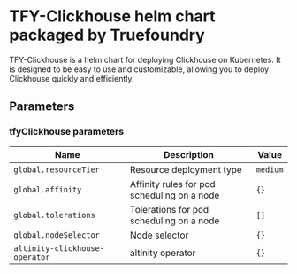 # TFY-Clickhouse helm chart packaged by Truefoundry
TFY-Clickhouse is a helm chart for deploying Clickhouse on Kubernetes. It is designed to be easy to use and customizable, allowing you to deploy Clickhouse quickly and efficiently.

## Parameters

### tfyClickhouse parameters

| Name                           | Description                                 | Value    |
| ------------------------------ | ------------------------------------------- | -------- |
| `global.resourceTier`          | Resource deployment type                    | `medium` |
| `global.affinity`              | Affinity rules for pod scheduling on a node | `{}`     |
| `global.tolerations`           | Tolerations for pod scheduling on a node    | `[]`     |
| `global.nodeSelector`          | Node selector                               | `{}`     |
| `altinity-clickhouse-operator` | altinity operator                           | `{}`     |
